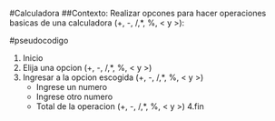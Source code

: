 #Calculadora
##Contexto:
Realizar opcones para hacer operaciones basicas de una calculadora (+, -, /,*, %, < y >):

#pseudocodigo
1. Inicio
2. Elija  una opcion (+, -, /,*, %, < y >) 
3. Ingresar a la opcion escogida (+, -, /,*, %, < y >)
   - Ingrese un numero
   - Ingrese otro numero
   - Total de la operacion (+, -, /,*, %, < y >)
4.fin
